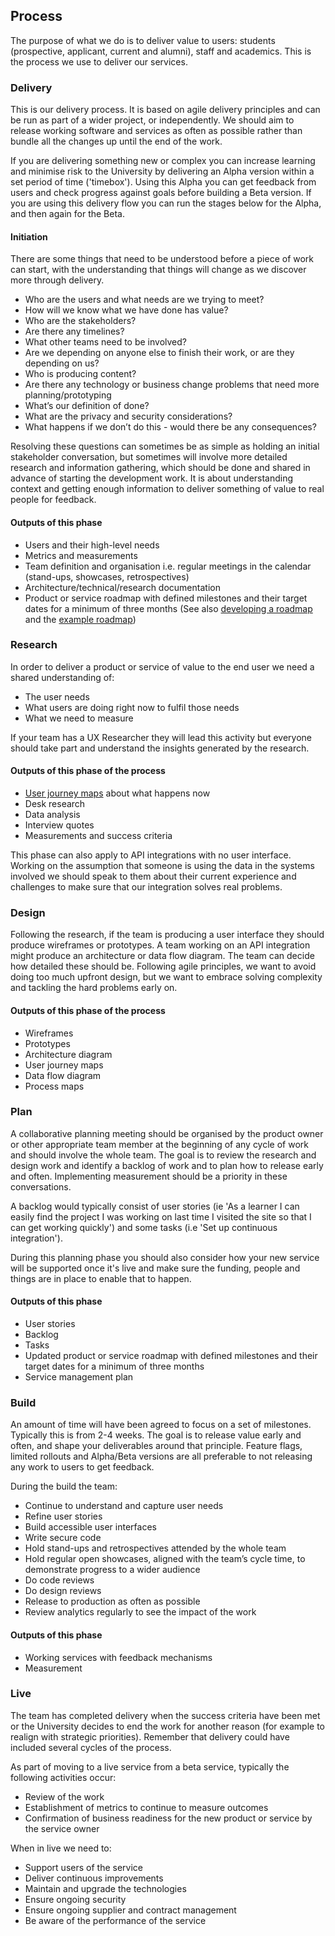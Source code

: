 ## Process
The purpose of what we do is to deliver value to users: students (prospective, applicant, current and alumni), staff and academics. This is the process we use to deliver our services.

### Delivery
This is our delivery process. It is based on agile delivery principles and can be run as part of a wider project, or independently. We should aim to release working software and services as often as possible rather than bundle all the changes up until the end of the work.

If you are delivering something new or complex you can increase learning and minimise risk to the University by delivering an Alpha version within a set period of time ('timebox'). Using this Alpha you can get feedback from users and check progress against goals before building a Beta version. If you are using this delivery flow you can run the stages below for the Alpha, and then again for the Beta.

#### Initiation

There are some things that need to be understood before a piece of work can start, with the understanding that things will change as we discover more through delivery.

* Who are the users and what needs are we trying to meet?
* How will we know what we have done has value?
* Who are the stakeholders?
* Are there any timelines?
* What other teams need to be involved?
* Are we depending on anyone else to finish their work, or are they depending on us?
* Who is producing content?
* Are there any technology or business change problems that need more planning/prototyping
* What’s our definition of done?
* What are the privacy and security considerations?
* What happens if we don’t do this - would there be any consequences?

Resolving these questions can sometimes be as simple as holding an initial stakeholder conversation, but sometimes will involve more detailed research and information gathering, which should be done and shared in advance of starting the development work. It is about understanding context and getting enough information to deliver something of value to real people for feedback.

#### Outputs of this phase

* Users and their high-level needs
* Metrics and measurements
* Team definition and organisation i.e. regular meetings in the calendar (stand-ups, showcases, retrospectives)
* Architecture/technical/research documentation
* Product or service roadmap with defined milestones and their target dates for a minimum of three months (See also [developing a roadmap](https://www.gov.uk/service-manual/agile-delivery/developing-a-roadmap) and the [example roadmap](https://app.productplan.com/p/bUmH4fHC0hOivX-E2LYMu2hg9uEhkWp_))

### Research

In order to deliver a product or service of value to the end user we need a shared understanding of:

* The user needs
* What users are doing right now to fulfil those needs
* What we need to measure

If your team has a UX Researcher they will lead this activity but everyone should take part and understand the insights generated by the research.

#### Outputs of this phase of the process

* [User journey maps](https://designnotes.blog.gov.uk/2016/04/21/how-to-make-a-user-journey-map/) about what happens now
* Desk research
* Data analysis
* Interview quotes
* Measurements and success criteria

This phase can also apply to API integrations with no user interface. Working on the assumption that someone is using the data in the systems involved we should speak to them about their current experience and challenges to make sure that our integration solves real problems.

### Design

Following the research, if the team is producing a user interface they should produce wireframes or prototypes. A team working on an API integration might produce an architecture or data flow diagram. The team can decide how detailed these should be. Following agile principles, we want to avoid doing too much upfront design, but we want to embrace solving complexity and tackling the hard problems early on.

#### Outputs of this phase of the process
* Wireframes
* Prototypes
* Architecture diagram
* User journey maps
* Data flow diagram
* Process maps

### Plan

A collaborative planning meeting should be organised by the product owner or other appropriate team member at the beginning of any cycle of work and should involve the whole team. The goal is to review the research and design work and identify a backlog of work and to plan how to release early and often. Implementing measurement should be a priority in these conversations.

A backlog would typically consist of user stories (ie 'As a learner I can easily find the project I was working on last time I visited the site so that I can get working quickly') and some tasks (i.e 'Set up continuous integration').

During this planning phase you should also consider how your new service will be supported once it's live and make sure the funding, people and things are in place to enable that to happen.

#### Outputs of this phase

* User stories
* Backlog
* Tasks
* Updated product or service roadmap with defined milestones and their target dates for a minimum of three months
* Service management plan

### Build

An amount of time will have been agreed to focus on a set of milestones. Typically this is from 2-4 weeks. The goal is to release value early and often, and shape your deliverables around that principle. Feature flags, limited rollouts and Alpha/Beta versions are all preferable to not releasing any work to users to get feedback.

During the build the team:

* Continue to understand and capture user needs
* Refine user stories
* Build accessible user interfaces
* Write secure code
* Hold stand-ups and retrospectives attended by the whole team
* Hold regular open showcases, aligned with the team’s cycle time, to demonstrate progress to a wider audience
* Do code reviews
* Do design reviews
* Release to production as often as possible
* Review analytics regularly to see the impact of the work

#### Outputs of this phase

* Working services with feedback mechanisms
* Measurement

### Live

The team has completed delivery when the success criteria have been met or the University decides to end the work for another reason (for example to realign with strategic priorities). Remember that delivery could have included several cycles of the process.

As part of moving to a live service from a beta service, typically the following activities occur:

* Review of the work
* Establishment of metrics to continue to measure outcomes
* Confirmation of business readiness for the new product or service by the service owner

When in live we need to:

* Support users of the service
* Deliver continuous improvements
* Maintain and upgrade the technologies
* Ensure ongoing security
* Ensure ongoing supplier and contract management
* Be aware of the performance of the service
